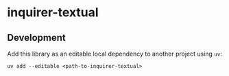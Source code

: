 # inquirer-textual

## Development

Add this library as an editable local dependency to another project using `uv`:

```shell
uv add --editable <path-to-inquirer-textual>
```
